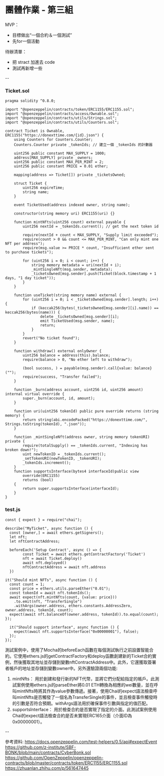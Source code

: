 # 團體作業 - 第三組

MVP：
* 目標做出“一個合約＆一個測試”
* 先for一個活動

待辦清單：
* 把 stract 加進去 code
* 測試再新增一些

--


### Ticket.sol
```
pragma solidity ^0.8.0;

import "@openzeppelin/contracts/token/ERC1155/ERC1155.sol";
import "@openzeppelin/contracts/access/Ownable.sol";
import "@openzeppelin/contracts/utils/Strings.sol";
import "@openzeppelin/contracts/utils/Counters.sol";

contract Ticket is Ownable, ERC1155("https://donexttime.com/{id}.json") {
    using Counters for Counters.Counter;
    Counters.Counter private _tokenIds; // 建立一個 _tokenIds 的計數器
    
    uint256 public constant MAX_SUPPLY = 1000;
    address[MAX_SUPPLY] private _owners;
    uint256 public constant MAX_PER_MINT = 2;
    uint256 public constant PRICE = 0.01 ether;
    
    mapping(address => Ticket[]) private _ticketsOwned;

    struct Ticket {
        uint256 expireTime;
        string name;
    }

    event TicketUsed(address indexed owner, string name);

    constructor(string memory uri) ERC1155(uri) {}

    function mintNfts(uint256 count) external payable {
        uint256 nextId = _tokenIds.current(); // get the next token id

        require(nextId + count < MAX_SUPPLY, "Supply limit exceeded");
        require(count > 0 && count <= MAX_PER_MINT, "Can only mint one NFT per address");
        require(msg.value >= PRICE * count, "Insufficient ether sent to purchase tickets");

        for (uint256 i = 0; i < count; i++) {
            string memory metadata = uri(nextId + i);
            _mintSingleNft(msg.sender, metadata);
            _ticketsOwned[msg.sender].push(Ticket(block.timestamp + 1 days, "1 day ticket"));
        }
    }

    function useTicket(string memory name) external {
        for (uint256 i = 0; i < _ticketsOwned[msg.sender].length; i++) {
            if (keccak256(bytes(_ticketsOwned[msg.sender][i].name)) == keccak256(bytes(name))) {
                delete _ticketsOwned[msg.sender][i];
                emit TicketUsed(msg.sender, name);
                return;
            }
        }
        revert("No ticket found");
    }

    function withdraw() external onlyOwner {
        uint256 balance = address(this).balance;
        require(balance > 0, "No ether left to withdraw");

        (bool success, ) = payable(msg.sender).call{value: balance}("");
        require(success, "Transfer failed");
    }

    function _burn(address account, uint256 id, uint256 amount) internal virtual override {
        super._burn(account, id, amount);
    }

    function uri(uint256 tokenId) public pure override returns (string memory) {
        return string(abi.encodePacked("https://donexttime.com/", Strings.toString(tokenId), ".json"));
    }

    function _mintSingleNft(address owner, string memory tokenURI) private {
        require(totalSupply() == _tokenIds.current, "Indexing has broken down!");
        uint newTokenID = _tokenIds.current(); 
        _setTokenURI(newTokenID, _tokenURI); 
        _tokenIds.increment(); 
    }
    function supportsInterface(bytes4 interfaceId)public view
        override(ERC1155)
        returns (bool)
    {
        return super.supportsInterface(interfaceId);
    }
}
```



### test.js

```
const { expect } = require("chai");

describe("MyTicket", async function () {
  const [owner,] = await ethers.getSigners();
  let nft;
  let nftContractAddress;
   
  beforeEach('Setup Contract', async () => {
        const Ticket = await ethers.getContractFactory('Ticket')
        nft = await Ticket.deploy()
        await nft.deployed()
        nftContractAddress = await nft.address
  })
    
it("Should mint NFTs", async function () {
  const count = 1;
  const price = ethers.utils.parseEther("0.01");
  const tokenId = await nft.tokenIds();
  await expect(nft.mintNfts(count, {value: price}))
    .to.emit(nft, "TransferSingle")
    .withArgs(owner.address, ethers.constants.AddressZero, owner.address, tokenId, count);
  expect(await nft.balanceOf(owner.address, tokenId)).to.equal(count);
});

  it("Should support interface", async function () {
    expect(await nft.supportsInterface("0x00000001"), false);
  });
});

```

測試案例中，使用了Mocha的beforeEach函數在每個測試執行之前設置智能合約。它使用ethers.js的getContractFactory和deploy函數創建新的Ticket合約實例，然後獲取其地址並存儲到變數nftContractAddress中。此外，它還獲取簽署者帳戶的地址並存儲到變數owner中。另外還驗證兩個功能:
1. mintNfts：
用於創建和發行新的NFT代幣，並將它們分配給指定的帳戶。此測試案例使用ethers.js的parseEther將0.01 ETH轉換為相應的wei數量，並在呼叫mintNfts時將其作為value參數傳遞。接著，使用Chai的expect語法檢查呼叫mintNfts是否觸發了一個名為TransferSingle的事件，並且檢查事件觸發時的引數是否符合預期。withArgs語法用於確保事件引數與指定的值匹配。
1. supportsInterface：
用於檢查合約是否實現了指定的介面。此測試案例使用Chai的expect語法檢查合約是否未實現ERC165介面（介面ID為0x00000001）。



--

參考資料:
https://docs.openzeppelin.com/test-helpers/0.5/api#expectEvent
https://github.com/z-institute/SBF-BONK/blob/main/contracts/CyberBonk.sol
https://github.com/OpenZeppelin/openzeppelin-contracts/blob/master/contracts/token/ERC1155/ERC1155.sol
https://zhuanlan.zhihu.com/p/561647445